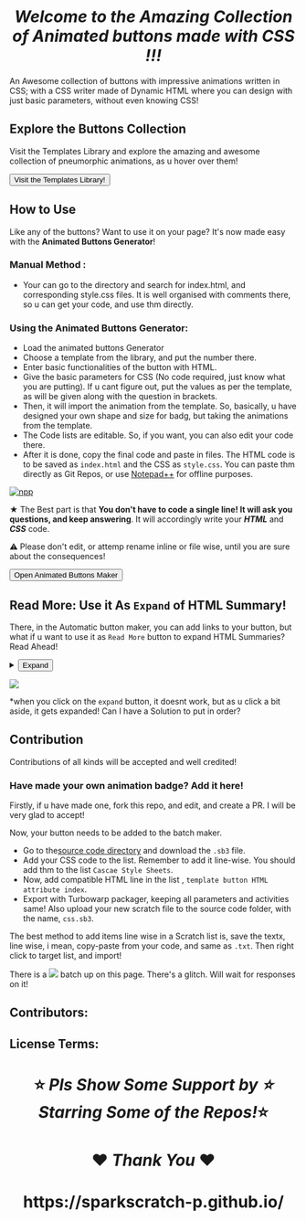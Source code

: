 
 <h1 align="center">
    <em> Welcome to the Amazing Collection of Animated buttons made with CSS !!!</em>
</h1>
 
 
 
An Awesome collection of buttons with impressive animations written in CSS; with a CSS writer made of Dynamic HTML where you can design with just basic parameters, without even knowing CSS!
 

## Explore the Buttons Collection
 
 Visit the Templates Library and explore the amazing and awesome collection of pneumorphic animations, as u hover over them!

 <a href="https://sparkscratch-p.github.io/CSS-Animation-Buttons/library/"><button class="custom-btn btn-12">Visit the Templates Library!</button></a>
 
## How to Use 

 Like any of the buttons? Want to use it on your page? It's now made easy with the **Animated Buttons Generator**!
 
### Manual Method :
 
  - Your can go to the directory and search for index.html, and corresponding style.css files. It is well organised with comments there, so u can get your code, and use thm directly.

### Using the Animated Buttons Generator:

- Load the animated buttons Generator
- Choose a template from the library, and put the number there.
- Enter basic functionalities of the button with HTML.
- Give the basic parameters for CSS (No code required, just know what you are putting). If u cant figure out, put the values as per the template, as will be given along with the question in brackets.
- Then, it will import the animation from the template. So, basically, u have designed your own shape and size for badg, but taking the animations from the template.
- The Code lists are editable. So, if you want, you can also edit your code there.
- After it is done, copy the final code and paste in files. The HTML code is to be saved as `index.html` and the CSS as `style.css`. You can paste thm directly as Git Repos, or use [Notepad++](https://notepad-plus-plus.org/downloads/) for offline purposes.

[![npp](https://img.shields.io/badge/Download-Notepad++-green.svg?style=for-the-badge)](https://github.com/notepad-plus-plus/notepad-plus-plus/releases/download/v8.1.9.3/npp.8.1.9.3.Installer.x64.exe)

★ The Best part is that **You don't have to code a single line! It will ask you questions, and keep answering**. It will accordingly write your ***HTML*** and ***CSS*** code.

⚠️ Please don't edit, or attemp rename inline or file wise, until you are sure about the consequences!
 
 <a href="https://sparkscratch-p.github.io/CSS-Animation-Buttons/animated-buttons-maker/"><button class="custom-btn btn-12">Open Animated Buttons Maker</button></a>
 
## Read More: Use it As `Expand` of HTML Summary!

There, in the Automatic button maker, you can add links to your button, but what if u want to use it as `Read More` button to expand HTML Summaries? Read Ahead!


<details><summary><button class="custom-btn btn-12">Expand</button></summary>

### This is the Syntax :
 
```
 
 <details><summary><button class="custom-btn btn-12">Expand</button></summary>
  
 [All text and contents here]
 
</details>
 
```
 
 Use it to make your ***Read More*** button.
 
</details>
 
 ![](https://img.shields.io/badge/%F0%9F%8C%8CGlitch%20Here!-PRs%20Welcome!-red.svg?style=for-the-badge)
 
 *when you click on the `expand` button, it doesnt work, but as u click a bit aside, it gets expanded! Can I have a Solution to put in order?
 
## Contribution
 
Contributions of all kinds will be accepted and well credited! 

### Have made your own animation badge? Add it here!

Firstly, if u have made one, fork this repo, and edit, and create a PR. I will be very glad to accept! 

 Now, your button needs to be added to the batch maker. 
 
- Go to the[source code directory](https://github.com/SparkScratch-P/CSS-Animation-Buttons/tree/main/source%20code) and download the `.sb3` file.
-  Add your CSS code to the list. Remember to add it line-wise. You should add thm to the list `Cascae Style Sheets`. 
-  Now, add compatible HTML line in the list , `template button HTML attribute index`.
-  Export with Turbowarp packager, keeping all parameters and activities same! Also upload your new scratch file to the source code folder, with the name, `css.sb3`.

The best method to add items line wise in a Scratch list is, save the textx, line wise, i mean, copy-paste from your code, and same as `.txt`. Then right click to target list, and import!
 
 There is a ![](https://img.shields.io/badge/%F0%9F%8C%8CGlitch%20Here!-PRs%20Welcome!-red.svg?style=for-the-badge) batch up on this page. There's a glitch. Will wait for responses on it!
 
## Contributors: 
## License Terms:



 <h1 align="center">
⭐<em> Pls Show Some Support by ⭐ Starring Some of the Repos!</em>⭐
</h1> 
<h1 align="center">
    ❤️<em> Thank You </em>❤️
</h1> 
<h1 align="center">
    https://sparkscratch-p.github.io/
</h1>
 
 
 
